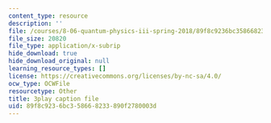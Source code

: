 ```yaml
---
content_type: resource
description: ''
file: /courses/8-06-quantum-physics-iii-spring-2018/89f8c9236bc358668233890f2780003d_iGG9EG3SNz0.vtt
file_size: 20820
file_type: application/x-subrip
hide_download: true
hide_download_original: null
learning_resource_types: []
license: https://creativecommons.org/licenses/by-nc-sa/4.0/
ocw_type: OCWFile
resourcetype: Other
title: 3play caption file
uid: 89f8c923-6bc3-5866-8233-890f2780003d
---
```

